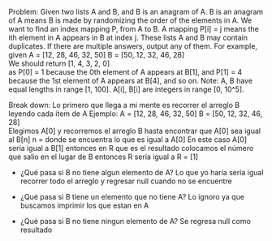 Problem:
Given two lists A and B, and B is an anagram of A. B is an anagram of A means B is made by randomizing the order of the elements in A.
We want to find an index mapping P, from A to B. A mapping P[i] = j means the ith element in A appears in B at index j.
These lists A and B may contain duplicates. If there are multiple answers, output any of them.
For example, given
A = [12, 28, 46, 32, 50]  B = [50, 12, 32, 46, 28]  
We should return
[1, 4, 3, 2, 0]  
as  P[0] = 1 because the  0th element of  A appears at  B[1], and  P[1] = 4 because the  1st element of  A appears at  B[4], and so on.
Note:
  A, B have equal lengths in range [1, 100].
  A[i], B[i] are integers in range [0, 10^5].

Break down:
Lo primero que llega a mi mente es recorrer el arreglo B leyendo cada item de A
Ejemplo:
A = [12, 28, 46, 32, 50] B = [50, 12, 32, 46, 28]  
Elegimos A[0] y recorremos el arreglo B hasta encontrar que A[0] sea igual al B[n] n = donde se encuentra lo que es igual a A[0]
En este caso A[0] sería igual a B[1] entonces en R que es el resultado colocamos el número que salio en el lugar de B entonces R sería igual a R = [1]

- ¿Qué pasa si B no tiene algun elemento de A?
Lo que yo haría sería igual recorrer todo el arreglo y regresar null cuando no se encuentre

- ¿Qué pasa si B tiene un elemento que no tiene A?
Lo ignoro ya que buscamos imprimir los que estan en A

- ¿Qué pasa si B no tiene ningun elemento de A?
Se regresa null como resultado
